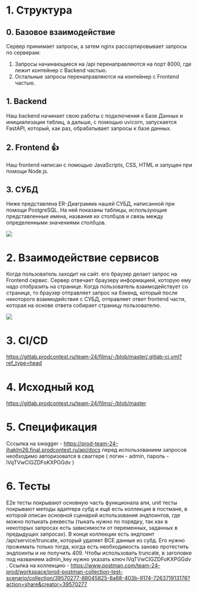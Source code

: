 
# 1. Структура

## 0. Базовое взаимодействие

Сервер принимает запросы, а затем nginx рассортировывает запросы по серверам:
1. Запросы начинающиеся на  /api перенаправляются на порт 8000, где лежит контейнер с Backend частью.
2. Остальные запросы перенаправляются на контейнер с Frontend частью.
## 1. Backend

Наш backend начинает свою работы с подключения к Базе Данных и инициализации таблиц, а дальше, с помощью uvicorn, запускается FastAPI, который, как раз, обрабатывает запросы к базе данных.

## 2. Frontend 👍

Наш frontend написан с помощью JavaScripts, CSS, HTML и запущен при помощи Node.js.

## 3. СУБД
Ниже представлена ER-Диаграмма нашей СУБД, написанной при помощи PostgreSQL.
На ней показаны таблицы, использующие представленные имена, названия их столбцов и связь между определенными значениями столбцов.

![](https://gitlab.prodcontest.ru/team-24/films/-/raw/development/readme_data/erdb.png?ref_type=heads)

# 2. Взаимодействие сервисов

Когда пользователь заходит на сайт. его браузер делает запрос на Frontend сервис. Сервер отвечает браузеру информацией, которую ему надо отобразить на странице. Когда пользователь взаимодействует со странице, то браузер отправляет запрос на бэкенд, который после некоторого взаимодействия с СУБД, отправляет ответ frontend части, которая на основе ответа собирает страницу пользователю.

![](https://gitlab.prodcontest.ru/team-24/films/-/raw/development/readme_data/kiril.png)

# 3. CI/CD
https://gitlab.prodcontest.ru/team-24/films/-/blob/master/.gitlab-ci.yml?ref_type=head

# 4. Исходный код
https://gitlab.prodcontest.ru/team-24/films/-/blob/master

# 5. Спецификация

Сссылка на swagger - https://prod-team-24-jhaklm26.final.prodcontest.ru/api/docs перед использованием запросов необходимо авторизоватся в сваггере ( логин - admin, пароль - lVqTVwClGZDFoKXPGGdv )

# 6. Тесты

E2e тесты покрывают основную часть функционала апи, unit тесты покрывают методы адаптера субд и ещё есть коллекция в постмане, в которой описан основной сценарий использования эндпоинтов, где можно потыкать реквесты (тыкать нужно по порядку, так как в некоторых запросах есть зависимости от переменных, заданных в предыдущих запросах). В конце коллекции есть эндпоинт /api/service/truncate, который удаляет ВСЕ данные из субд. Его нужно прожимать только тогда, когда есть необходимость заново протестить эндпоинты и не получить 409. Чтобы использовать truncate, в заголовке под названием admin_key нужно указать ключ lVqTVwClGZDFoKXPGGdv . 
Ссылка на коллекцию - https://www.postman.com/team-24-prod/workspace/prod-postman-collection-test-scenario/collection/39570277-88045825-8a68-403b-9174-726371913176?action=share&creator=39570277